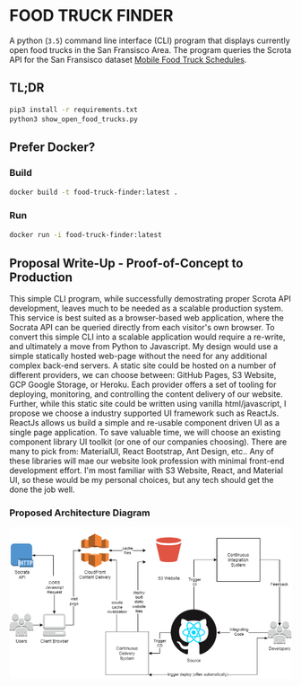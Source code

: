 # FOOD TRUCK FINDER
A python (`3.5`) command line interface (CLI) program that displays currently open food trucks in the San Fransisco Area.
The program queries the Scrota API for the San Fransisco dataset [Mobile Food Truck Schedules](https://dev.socrata.com/foundry/data.sfgov.org/jjew-r69b).


## TL;DR
```bash
pip3 install -r requirements.txt
python3 show_open_food_trucks.py
```

## Prefer Docker?

### Build
```bash
docker build -t food-truck-finder:latest .
```
### Run
```bash
docker run -i food-truck-finder:latest
```

## Proposal Write-Up - Proof-of-Concept to Production

This simple CLI program, while successfully demostrating proper Scrota API development, leaves much to be needed as a scalable production system. This service is best suited as a browser-based web application, where the Socrata API can be queried directly from each visitor's own browser. To convert this simple CLI into a scalable application would require a re-write, and ultimately a move from Python to Javascript. My design would use a simple statically hosted web-page without the need for any additional complex back-end servers. A static site could be hosted on a number of different providers, we can choose between: GitHub Pages, S3 Website, GCP Google Storage, or Heroku. Each provider offers a set of tooling for deploying, monitoring, and controlling the content delivery of our website. Further, while this static site could be written using vanilla html/javascript, I propose we choose a industry supported UI framework such as ReactJs. ReactJs allows us build a simple and re-usable component driven UI as a single page application. To save valuable time, we will choose an existing component library UI toolkit (or one of our companies choosing). There are many to pick from: MaterialUI, React Bootstrap, Ant Design, etc.. Any of these libraries will mae our website look profession with minimal front-end development effort. I'm most familiar with S3 Website, React, and Material UI, so these would be my personal choices, but any tech should get the done the job well.

### Proposed Architecture Diagram
![Architecture Diagram](architecture_diagram.png)